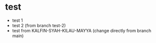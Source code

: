 # test
* test 1
* test 2 (from branch test-2)
* test from KALFIN-SYAH-KILAU-MAYYA (change directly from branch main)
